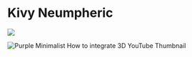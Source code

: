 # Kivy Neumpheric

[![](https://markdown-videos-api.jorgenkh.no/youtube/WlleW50f8Q0?si=JV9f0n_P2IGSRQ3K)](https://www.youtube.com/live/WlleW50f8Q0?si=JV9f0n_P2IGSRQ3K)

![Purple Minimalist How to integrate 3D YouTube Thumbnail](https://github.com/kengoon/neumorphism/assets/42192162/151c111d-5726-4a18-8bb1-26785eb31cd7)
